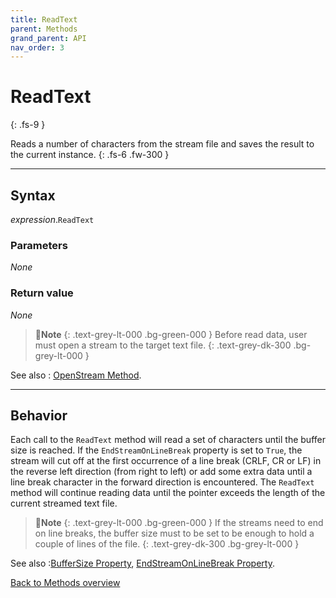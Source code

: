 ```yaml
---
title: ReadText
parent: Methods
grand_parent: API
nav_order: 3
---
```


# ReadText
{: .fs-9 }

Reads a number of characters from the stream file and saves the result to the current instance.
{: .fs-6 .fw-300 }

---

## Syntax

*expression*.`ReadText`

### Parameters

_None_

### Return value

_None_

>📝**Note**
>{: .text-grey-lt-000 .bg-green-000 }
>Before read data, user must open a stream to the target text file. 
{: .text-grey-dk-300 .bg-grey-lt-000 }

See also
: [OpenStream Method](https://ws-garcia.github.io/ECPTextStream/api/methods/openstream.html).

---

## Behavior

Each call to the `ReadText` method will read a set of characters until the buffer size is reached. If the `EndStreamOnLineBreak` property is set to `True`, the stream will cut off at the first occurrence of a line break (CRLF, CR or LF) in the reverse left direction (from right to left) or add some extra data until a line break character in the forward direction is encountered. The `ReadText` method will continue reading data until the pointer exceeds the length of the current streamed text file.

>📝**Note**
>{: .text-grey-lt-000 .bg-green-000 }
>If the streams need to end on line breaks, the buffer size must to be set to be enough to hold a couple of lines of the file. 
{: .text-grey-dk-300 .bg-grey-lt-000 }

See also
:[BufferSize Property](https://ws-garcia.github.io/ECPTextStream/api/properties/buffersize.html), [EndStreamOnLineBreak Property](https://ws-garcia.github.io/ECPTextStream/api/properties/endstreamonlinebreak.html).

[Back to Methods overview](https://ws-garcia.github.io/ECPTextStream/api/methods/)
